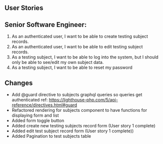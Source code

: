## User Stories

## Senior Software Engineer:

1. As an authenticated user, I want to be able to create testing subject records.
2. As an authenticated user, I want to be able to edit testing subject records.
3. As a testing subject, I want to be able to log into the system, but I should only be able to see/edit my own subject data.
4. As a testing subject, I want to be able to reset my password


## Changes
- Add @guard directive to subjects graphql queries so queries get authenticated ref: https://lighthouse-php.com/5/api-reference/directives.html#guard
- Refactored rendering for subjects component to have functions for displaying form and list
- Added form toggle button
- Added create new testing subjects record form (User story 1 complete)
- Added edit test subject record form (User story 1 complete))
- Added Pagination to test subjects table

